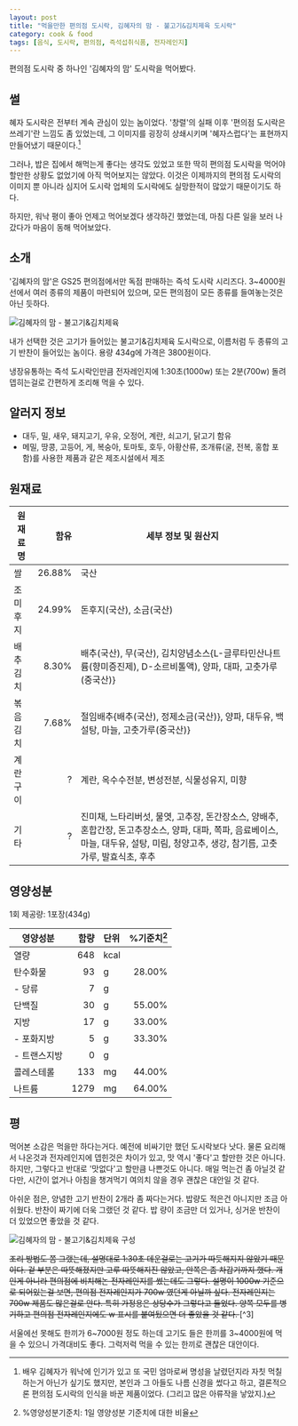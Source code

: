 ```yaml
---
layout: post
title: "먹을만한 편의점 도시락, 김혜자의 맘 - 불고기&김치제육 도시락"
category: cook & food
tags: [음식, 도시락, 편의점, 즉석섭취식품, 전자레인지]
---
```


편의점 도시락 중 하나인 '김혜자의 맘' 도시락을 먹어봤다.



## 썰

혜자 도시락은 전부터 계속 관심이 있는 놈이었다.
'창렬'의 실패 이후 '편의점 도시락은 쓰레기'란 느낌도 좀 있었는데, 그 이미지를 굉장히 상쇄시키며 '혜자스럽다'는 표현까지 만들어냈기 때문이다.[^1]

[^1]: 배우 김혜자가 워낙에 인기가 있고 또 국민 엄마로써 명성을 날렸던지라 자칫 먹칠하는거 아닌가 싶기도 했지만, 본인과 그 아들도 나름 신경을 썼다고 하고, 결론적으론 편의점 도시락의 인식을 바꾼 제품이었다. (그리고 많은 아류작을 낳았지.)

그러나, 밥은 집에서 해먹는게 좋다는 생각도 있었고
또한 딱히 편의점 도시락을 먹어야 할만한 상황도 없었기에 아직 먹어보지는 않았다.
이것은 이제까지의 편의점 도시락의 이미지 뿐 아니라 심지어 도시락 업체의 도시락에도 실망한적이 많았기 때문이기도 하다.

하지만, 워낙 평이 좋아 언제고 먹어보겠다 생각하긴 했었는데, 마침 다른 일을 보러 나갔다가 마음이 동해 먹어보았다.



## 소개

'김혜자의 맘'은 GS25 편의점에서만 독점 판매하는 즉석 도시락 시리즈다.
3~4000원 선에서 여러 종류의 제품이 마련되어 있으며,
모든 편의점이 모든 종류를 들여놓는것은 아닌 듯하다.

![김혜자의 맘 - 불고기&김치제육](https://lh3.googleusercontent.com/EWydeG0p2nC2ryYVNTsh_WxApX0h3K1Ee05ew3J5sYSLvo5F2ZfOePYnydoMXEI4PNJvEQ7dEkk=s600 "나쁘지 않은 구성에 가격대비도 좋다.")

내가 선택한 것은 고기가 들어있는 불고기&김치제육 도시락으로,
이름처럼 두 종류의 고기 반찬이 들어있는 놈이다.
용량 434g에 가격은 3800원이다.

냉장유통하는 즉석 도시락인만큼 전자레인지에 1:30초(1000w) 또는 2분(700w) 돌려 뎁히는걸로 간편하게 조리해 먹을 수 있다.



## 알러지 정보

- 대두, 밀, 새우, 돼지고기, 우유, 오정어, 계란, 쇠고기, 닭고기 함유
- 메밀, 땅콩, 고등어, 게, 복숭아, 토마토, 호두, 아황산류, 조개류(굴, 전복, 홍합 포함)를 사용한 제품과 같은 제조시설에서 제조



## 원재료

원재료명     | 함유    | 세부 정보 및 원산지
-------------|--------:|---------------------
쌀           |  26.88% | 국산
조미후지     |  24.99% | 돈후지(국산), 소금(국산)
배추김치     |   8.30% | 배추(국산), 무(국산), 김치양념소스{L-글루타민산나트륨(향미증진제), D-소르비톨액), 양파, 대파, 고춧가루(중국산)}
볶음김치     |   7.68% | 절임배추{배추(국산), 정제소금(국산)}, 양파, 대두유, 백설탕, 마늘, 고춧가루(중국산)}
계란구이     |    ?    | 계란, 옥수수전분, 변성전분, 식물성유지, 미향
기타         |    ?    | 진미채, 느타리버섯, 물엿, 고추장, 돈간장소스, 양배추, 혼합간장, 돈고추장소스, 양파, 대파, 쪽파, 음료베이스, 마늘, 대두유, 설탕, 미림, 청양고추, 생강, 참기름, 고춧가루, 발효식초, 후추



## 영양성분

1회 제공량: 1포장(434g)

영양성분     | 함량 | 단위 | %기준치[^2]
-------------|-----:|:-----|--------:
열량         |  648 | kcal |
탄수화물     |   93 | g    | 28.00%
- 당류       |    7 | g    |
단백질       |   30 | g    | 55.00%
지방         |   17 | g    | 33.00%
- 포화지방   |    5 | g    | 33.30%
- 트랜스지방 |    0 | g    |
콜레스테롤   |  133 | mg   | 44.00%
나트륨       | 1279 | mg   | 64.00%


[^2]: %영양성분기준치: 1일 영양성분 기준치에 대한 비율



## 평

먹어본 소감은 먹을만 하다는거다.
예전에 비싸기만 했던 도시락보다 낫다.
물론 요리해서 나온것과 전자레인지에 뎁힌것은 차이가 있고, 맛 역시 '좋다'고 할만한 것은 아니다.
하지만, 그렇다고 반대로 '맛없다'고 할만큼 나쁜것도 아니다.
매일 먹는건 좀 아닐것 같다만, 시간이 없거나 아침을 챙겨먹기 여의치 않을 경우 괜찮은 대안일 것 같다.

아쉬운 점은, 양념한 고기 반찬이 2개라 좀 짜다는거다.
밥량도 적은건 아니지만 조금 아쉬웠다.
반찬이 짜기에 더욱 그랬던 것 같다.
밥 량이 조금만 더 있거나, 싱거운 반찬이 더 있었으면 좋았을 것 같다.

![김혜자의 맘 - 불고기&김치제육 구성](https://lh3.googleusercontent.com/I_RD8LRGwPTauRyjyhPMi0K6JV1xolniHYttalm-OY5lkAoWNhc9nhnd9evCseATMcgkhhdRhf4=s600 "반찬이 짠거 위주라 좀 그렇다. 싱거운게 하나 더 있었으면 좋았을 듯.")

<del>
조리 방법도 쫌 그랬는데, 설명대로 1:30초 데운걸로는 고기가 따듯해지지 않았기 때문이다.
겉 부분은 따뜻해졌지만 고루 따뜻해지진 않았고, 안쪽은 좀 차갑기까지 했다.
개인게 아니라 편의점에 비치해논 전자레인지를 썼는데도 그렇다.
설명이 1000w 기준으로 되어있는걸 보면, 편의점 전자레인지가 700w 였던게 아닐까 싶다.
전자레인지는 700w 제품도 많은걸로 안다.
특히 가정용은 상당수가 그렇다고 들었다.
양쪽 모두를 병기하고 편의점 전자레인지에도 w 표시를 붙여뒀으면 더 좋았을 것 같다.
</del>[^3]

[^3]: 편의점 전자레인지는 여전히 점포에 따라 표기가 없는 곳이 있지만, 조리 방법은 최근(늦어도 2016-06-01 이후) 1000w/700w 병행 표기로 바뀌었다.

서울에선 못해도 한끼가 6~7000원 정도 하는데
고기도 들은 한끼를 3~4000원에 먹을 수 있으니 가격대비도 좋다.
그럭저럭 먹을 수 있는 한끼로 괜찮은 대안이다.
